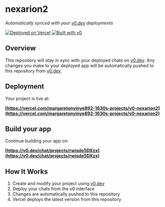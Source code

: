 # nexarion2

*Automatically synced with your [v0.dev](https://v0.dev) deployments*

[![Deployed on Vercel](https://img.shields.io/badge/Deployed%20on-Vercel-black?style=for-the-badge&logo=vercel)](https://vercel.com/margaretonyinye892-1630s-projects/v0-nexarion2)
[![Built with v0](https://img.shields.io/badge/Built%20with-v0.dev-black?style=for-the-badge)](https://v0.dev/chat/projects/rwisdo5DXzx)

## Overview

This repository will stay in sync with your deployed chats on [v0.dev](https://v0.dev).
Any changes you make to your deployed app will be automatically pushed to this repository from [v0.dev](https://v0.dev).

## Deployment

Your project is live at:

**[https://vercel.com/margaretonyinye892-1630s-projects/v0-nexarion2](https://vercel.com/margaretonyinye892-1630s-projects/v0-nexarion2)**

## Build your app

Continue building your app on:

**[https://v0.dev/chat/projects/rwisdo5DXzx](https://v0.dev/chat/projects/rwisdo5DXzx)**

## How It Works

1. Create and modify your project using [v0.dev](https://v0.dev)
2. Deploy your chats from the v0 interface
3. Changes are automatically pushed to this repository
4. Vercel deploys the latest version from this repository